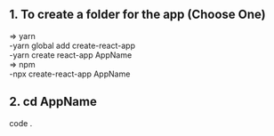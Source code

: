 ## 1. To create a folder for the app (Choose One)
   => yarn  
   -yarn global add create-react-app  
   -yarn create react-app AppName  
   => npm  
   -npx create-react-app AppName  
## 2. cd AppName
   code .  
